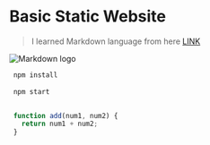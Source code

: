 # Basic Static Website

>I learned Markdown language from here
[LINK](https://www.youtube.com/watch?v=HUBNt18RFbo)

![Markdown logo](https://markdown-here.com/img/icon256.png)



 ```bash
  npm install
  
  npm start
 ```

 ```javascript

  function add(num1, num2) {
    return num1 + num2;
  }
 ```

 